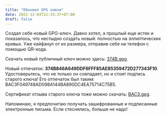 ```yaml
---
title: "Обновил GPG ключи"
date: 2022-12-03T22:33:37+07:00
draft: false
---
```


Создал себе новый GPG-ключ. Давно хотел, а прошлый еще истек и показалось, что
нестыдно создать новый: полностью на эллиптических кривых. Уже кайфанул от их
размера, отправив себе на телефон с помощью QR-кода.

Скачать новый публичный ключ можно здесь: [374B.gpg][pub].

Новый отпечаток: **374B846A649DDF6FFF85AE85359472D277343F10**. Удостоверьтесь,
что не только он совпадает, но и стоит подпись старого ключа! Его отпечаток был
таким: BAC3F049748AD098A144BA890DC4EA75714C75B5.

Сертификат отзыва старого ключа тоже можно скачать: [BAC3.gpg][revoked].

Напоминаю, я предпочитаю получать зашифрованные и подписанные электронные
письма. Если стеснялись, больше не надо!

[pub]: 374B.gpg
[revoked]: BAC3.gpg
